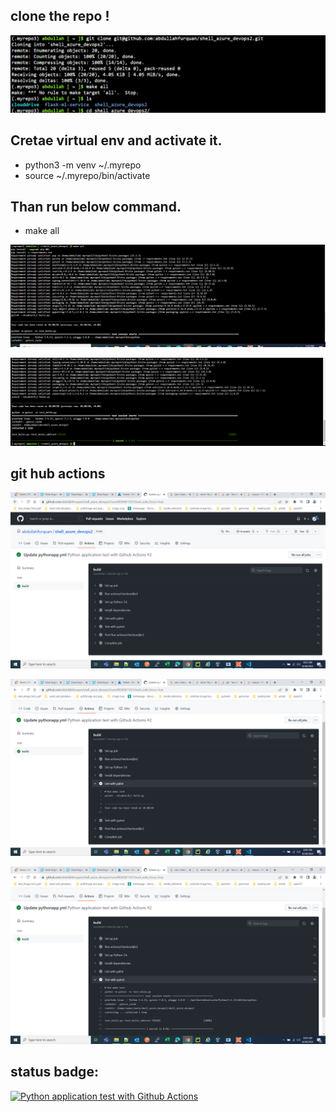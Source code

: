 ## clone the repo !


![alt text](https://github.com/abdullahfurquan/starter_file/blob/main/4_project_clone.PNG)



## Cretae virtual env and activate it. 
* python3 -m venv ~/.myrepo
* source ~/.myrepo/bin/activate
 
## Than run below command.
* make all

![alt text](https://github.com/abdullahfurquan/starter_file/blob/main/4_make_all.PNG)


![alt text](https://github.com/abdullahfurquan/starter_file/blob/main/4_make_all_b.PNG)


## git hub actions 

![alt text](https://github.com/abdullahfurquan/starter_file/blob/main/5_github_actions1.PNG)



![alt text](https://github.com/abdullahfurquan/starter_file/blob/main/5_githb_acttions2.PNG )



![alt text](https://github.com/abdullahfurquan/starter_file/blob/main/5_githhub_actions3.PNG)



## status badge:
[![Python application test with Github Actions](https://github.com/abdullahfurquan/shell_azure_devops2/actions/workflows/pythonapp.yml/badge.svg)](https://github.com/abdullahfurquan/shell_azure_devops2/actions/workflows/pythonapp.yml)


